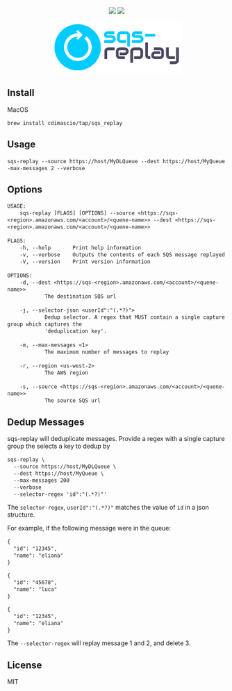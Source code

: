 <p align="center">
    <img src="https://img.shields.io/badge/install-homebrew-yellow"/>
    <img src="https://img.shields.io/badge/license-MIT-blue.svg"/>
</p>

<p align="center">
    <img src="https://raw.githubusercontent.com/cdimascio/sqs-replay/main/assets/sqs-replay-logo.png"/>
</p>


## Install

MacOS

```shell
brew install cdimascio/tap/sqs_replay
```

## Usage

```shell
sqs-replay --source https://host/MyDLQueue --dest https://host/MyQueue -max-messages 2 --verbose
```

## Options

```shell
USAGE:
    sqs-replay [FLAGS] [OPTIONS] --source <https://sqs-<region>.amazonaws.com/<account>/<quene-name>> --dest <https://sqs-<region>.amazonaws.com/<account>/<quene-name>>

FLAGS:
    -h, --help       Print help information
    -v, --verbose    Outputs the contents of each SQS message replayed
    -V, --version    Print version information

OPTIONS:
    -d, --dest <https://sqs-<region>.amazonaws.com/<account>/<quene-name>>
            The destination SQS url

    -j, --selector-json <userId":"(.*?)">
            Dedup selector. A regex that MUST contain a single capture group which captures the
            'deduplication key'.

    -m, --max-messages <1>
            The maximum number of messages to replay

    -r, --region <us-west-2>
            The AWS region

    -s, --source <https://sqs-<region>.amazonaws.com/<account>/<quene-name>>
            The source SQS url

```

## Dedup Messages

sqs-replay will deduplicate messages. Provide a regex with a single capture group the selects a key to dedup by

```shell
sqs-replay \ 
  --source https://host/MyDLQueue \ 
  --dest https://host/MyQueue \ 
  --max-messages 200 
  --verbose
  --selector-regex 'id":"(.*?)"'
```

The `selector-regex`, `userId":"(.*?)"` matches the value of `id` in a json structure. 

For example, if the following message were in the queue:

```shell
{
  "id": "12345",
  "name": "eliana"
}
```

```shell
{
  "id": "45678",
  "name": "luca"
}
```

```shell
{
  "id": "12345",
  "name": "eliana"
}
```

The `--selector-regex` will replay message 1 and 2, and delete 3.

## License 
MIT

